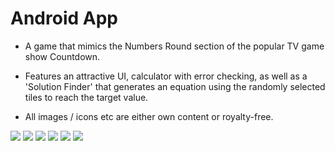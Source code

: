 # Android App

- A game that mimics the Numbers Round section of the popular TV game show Countdown.

- Features an attractive UI, calculator with error checking, as well as a 'Solution Finder' that generates an equation using the randomly selected tiles to reach the target value.

- All images / icons etc are either own content or royalty-free.


<img src="https://i.ibb.co/4YYB9pt/App-Landing-Page.jpg">

<img class="img-resp" src="https://i.ibb.co/Kjt74SP/01start.png">

<img class="img-resp" src="https://i.ibb.co/5FfSVp1/03target.png">

<img class="img-resp" src="https://i.ibb.co/Y067smp/05calculating.png">

<img class="img-resp" src="https://i.ibb.co/K9SLLz1/06menu.png">

<img class="img-resp" src="https://i.ibb.co/MpN8hpQ/07solutionshow.png">
